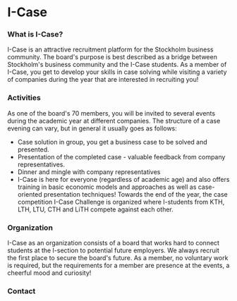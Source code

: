 # I-Case

### What is I-Case?

I-Case is an attractive recruitment platform for the Stockholm business community. The board's purpose is best described as a bridge between Stockholm's business community and the I-Case students. As a member of I-Case, you get to develop your skills in case solving while visiting a variety of companies during the year that are interested in recruiting you!

### Activities

As one of the board's 70 members, you will be invited to several events during the academic year at different companies. The structure of a case evening can vary, but in general it usually goes as follows:

+ Case solution in group, you get a business case to be solved and presented.
+ Presentation of the completed case - valuable feedback from company representatives.
+ Dinner and mingle with company representatives
+ I-Case is here for everyone (regardless of academic age) and also offers training in basic economic models and approaches as well as case-oriented presentation techniques! Towards the end of the year, the case competition I-Case Challenge is organized where I-students from KTH, LTH, LTU, CTH and LiTH compete against each other.

### Organization

I-Case as an organization consists of a board that works hard to connect students at the I-section to potential future employers. We always recruit the first place to secure the board's future. As a member, no voluntary work is required, but the requirements for a member are presence at the events, a cheerful mood and curiosity!

### Contact